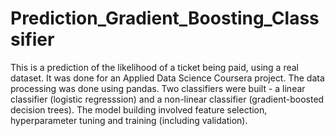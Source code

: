 # Prediction_Gradient_Boosting_Classsifier
This is a prediction of the likelihood of a ticket being paid, using a real dataset. It was done for an Applied Data Science Coursera project.
The data processing was done using pandas. Two classifiers were built - a linear classifier (logistic regresssion) and a non-linear classifier (gradient-boosted decision trees). The model building involved feature selection, hyperparameter tuning and training (including validation).
